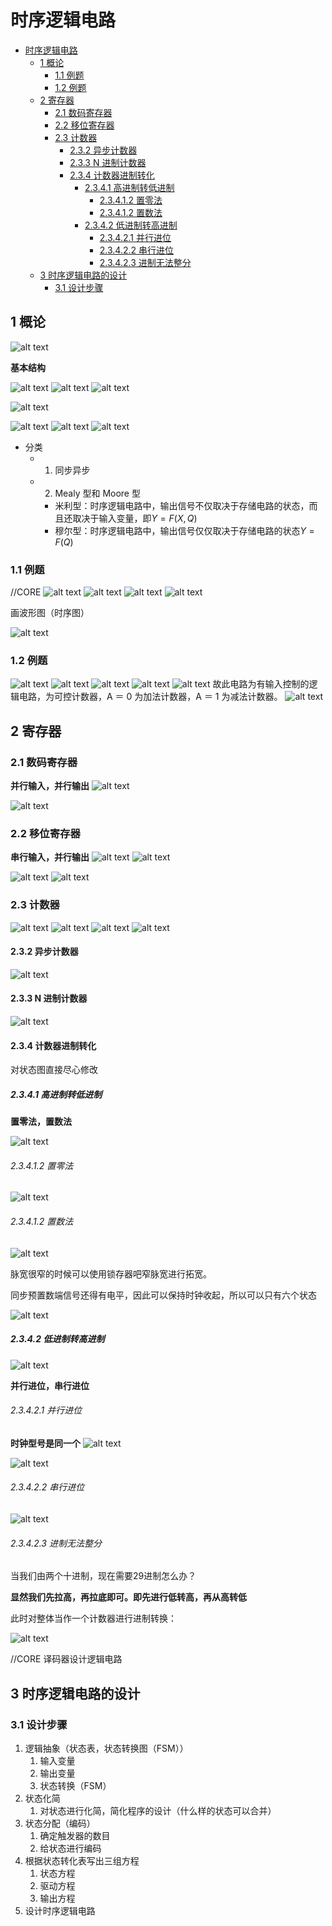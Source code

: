 # 时序逻辑电路

- [时序逻辑电路](#时序逻辑电路)
  - [1 概论](#1-概论)
    - [1.1 例题](#11-例题)
    - [1.2 例题](#12-例题)
  - [2 寄存器](#2-寄存器)
    - [2.1 数码寄存器](#21-数码寄存器)
    - [2.2 移位寄存器](#22-移位寄存器)
    - [2.3 计数器](#23-计数器)
      - [2.3.2 异步计数器](#232-异步计数器)
      - [2.3.3 N 进制计数器](#233-n-进制计数器)
      - [2.3.4 计数器进制转化](#234-计数器进制转化)
        - [2.3.4.1 高进制转低进制](#2341-高进制转低进制)
          - [2.3.4.1.2 置零法](#23412-置零法)
          - [2.3.4.1.2 置数法](#23412-置数法)
        - [2.3.4.2 低进制转高进制](#2342-低进制转高进制)
          - [2.3.4.2.1 并行进位](#23421-并行进位)
          - [2.3.4.2.2 串行进位](#23422-串行进位)
          - [2.3.4.2.3 进制无法整分](#23423-进制无法整分)
  - [3 时序逻辑电路的设计](#3-时序逻辑电路的设计)
    - [3.1 设计步骤](#31-设计步骤)

## 1 概论

![alt text](image.png)

**基本结构**

![alt text](image-1.png)
![alt text](image-3.png)
![alt text](image-4.png)

![alt text](image-7.png)

![alt text](image-2.png)
![alt text](image-5.png)
![alt text](image-6.png)

- 分类
  - 1. 同步异步
  - 2. Mealy 型和 Moore 型
    - 米利型：时序逻辑电路中，输出信号不仅取决于存储电路的状态，而且还取决于输入变量，即$Y = F(X,Q)$
    - 穆尔型：时序逻辑电路中，输出信号仅仅取决于存储电路的状态$Y = F(Q)$

### 1.1 例题

//CORE
![alt text](image-13.png)
![alt text](image-8.png)
![alt text](image-9.png)
![alt text](image-10.png)

画波形图（时序图）

![alt text](image-11.png)

### 1.2 例题

![alt text](image-14.png)
![alt text](image-16.png)
![alt text](image-15.png)
![alt text](image-18.png)
![alt text](image-17.png)
故此电路为有输入控制的逻辑电路，为可控计数器，A ＝ 0 为加法计数器，A ＝ 1 为减法计数器。
![alt text](image-19.png)

## 2 寄存器

### 2.1 数码寄存器

**并行输入，并行输出**
![alt text](image-20.png)

![alt text](image-21.png)

### 2.2 移位寄存器

**串行输入，并行输出**
![alt text](image-22.png)
![alt text](image-23.png)

![alt text](image-24.png)
![alt text](image-25.png)

### 2.3 计数器

![alt text](image-26.png)
![alt text](image-27.png)
![alt text](image-28.png)
![alt text](image-29.png)

#### 2.3.2 异步计数器

![alt text](image-30.png)

#### 2.3.3 N 进制计数器

![alt text](image-31.png)

#### 2.3.4 计数器进制转化

对状态图直接尽心修改

##### 2.3.4.1 高进制转低进制

**置零法，置数法**

![alt text](image-32.png)

###### 2.3.4.1.2 置零法

![alt text](image-33.png)

###### 2.3.4.1.2 置数法

![alt text](image-34.png)

脉宽很窄的时候可以使用锁存器吧窄脉宽进行拓宽。

同步预置数端信号还得有电平，因此可以保持时钟收起，所以可以只有六个状态

![alt text](image-35.png)

##### 2.3.4.2 低进制转高进制

![alt text](image-36.png)

**并行进位，串行进位**

###### 2.3.4.2.1 并行进位

**时钟型号是同一个**
![alt text](image-37.png)

![alt text](image-38.png)

###### 2.3.4.2.2 串行进位

![alt text](image-39.png)

###### 2.3.4.2.3 进制无法整分

当我们由两个十进制，现在需要29进制怎么办？

**显然我们先拉高，再拉底即可。即先进行低转高，再从高转低**

此时对整体当作一个计数器进行进制转换：

![alt text](image-40.png)

//CORE 译码器设计逻辑电路

## 3 时序逻辑电路的设计

### 3.1 设计步骤

1. 逻辑抽象（状态表，状态转换图（FSM））
   1. 输入变量
   2. 输出变量
   3. 状态转换（FSM）
2. 状态化简
   1. 对状态进行化简，简化程序的设计（什么样的状态可以合并）
3. 状态分配（编码）
   1. 确定触发器的数目
   2. 给状态进行编码
4. 根据状态转化表写出三组方程
   1. 状态方程
   2. 驱动方程
   3. 输出方程
5. 设计时序逻辑电路